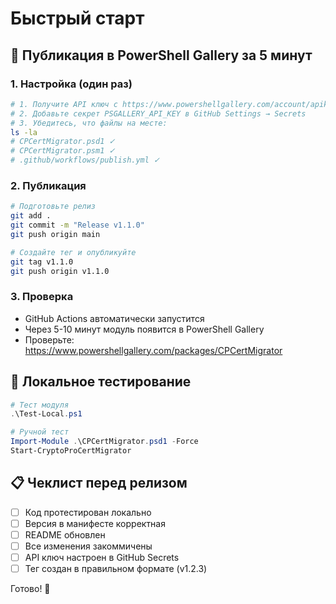 # Быстрый старт

## 🚀 Публикация в PowerShell Gallery за 5 минут

### 1. Настройка (один раз)

```bash
# 1. Получите API ключ с https://www.powershellgallery.com/account/apikeys
# 2. Добавьте секрет PSGALLERY_API_KEY в GitHub Settings → Secrets
# 3. Убедитесь, что файлы на месте:
ls -la
# CPCertMigrator.psd1 ✓
# CPCertMigrator.psm1 ✓  
# .github/workflows/publish.yml ✓
```

### 2. Публикация

```bash
# Подготовьте релиз
git add .
git commit -m "Release v1.1.0"
git push origin main

# Создайте тег и опубликуйте
git tag v1.1.0
git push origin v1.1.0
```

### 3. Проверка

- GitHub Actions автоматически запустится
- Через 5-10 минут модуль появится в PowerShell Gallery
- Проверьте: https://www.powershellgallery.com/packages/CPCertMigrator

## 🔧 Локальное тестирование

```powershell
# Тест модуля
.\Test-Local.ps1

# Ручной тест
Import-Module .\CPCertMigrator.psd1 -Force
Start-CryptoProCertMigrator
```

## 📋 Чеклист перед релизом

- [ ] Код протестирован локально
- [ ] Версия в манифесте корректная  
- [ ] README обновлен
- [ ] Все изменения закоммичены
- [ ] API ключ настроен в GitHub Secrets
- [ ] Тег создан в правильном формате (v1.2.3)

Готово! 🎉